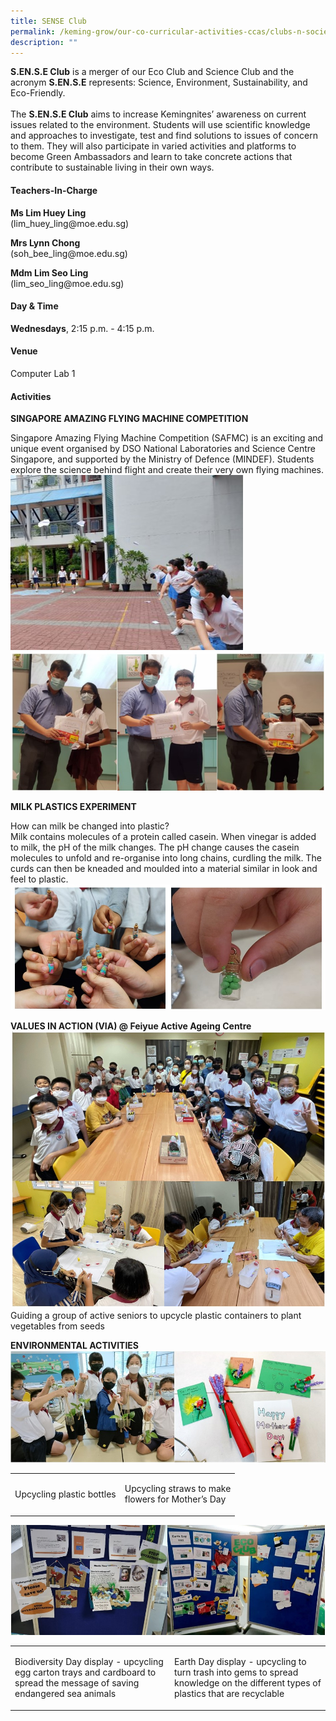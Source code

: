 ```yaml
---
title: SENSE Club
permalink: /keming-grow/our-co-curricular-activities-ccas/clubs-n-societies/science-club/
description: ""
---
```

**S.EN.S.E Club** is a merger of our Eco Club and Science Club and the acronym **S.EN.S.E** represents: Science, Environment, Sustainability, and Eco-Friendly.
<br>
<br>
The **S.EN.S.E Club** aims to increase Kemingnites’ awareness on current issues related to the environment. Students will use scientific knowledge and approaches to investigate, test and find solutions to issues of concern to them. They will also participate in varied activities and platforms to become Green Ambassadors and learn to take concrete actions that contribute to sustainable living in their own ways.</p>
<h4>Teachers-In-Charge</h4>
<p><strong>Ms Lim Huey Ling<br /></strong>(lim_huey_ling@moe.edu.sg)</p>
<p><strong>Mrs Lynn Chong<br /></strong>(soh_bee_ling@moe.edu.sg)</p>
<p><strong>Mdm Lim Seo Ling<br /></strong>(lim_seo_ling@moe.edu.sg)</p>
<h4>Day &amp; Time</h4>
<p><strong>Wednesdays</strong>, 2:15 p.m. - 4:15 p.m.</p>
<h4>Venue</h4>
<p>Computer Lab 1</p>

<h4>Activities </h4>

**SINGAPORE AMAZING FLYING MACHINE COMPETITION**

Singapore Amazing Flying Machine Competition (SAFMC) is an exciting and unique event organised by DSO National Laboratories and Science Centre Singapore, and supported by the Ministry of Defence (MINDEF). Students explore the science behind flight and create their 
very own flying machines.
![](/images/flying%20machine.jpg)
![](/images/flying%20machine%20group.jpg)

**MILK PLASTICS EXPERIMENT**

How can milk be changed into plastic? <br>
Milk contains molecules of a protein called casein. When vinegar is added to milk, the pH of the milk changes. The pH change causes the casein molecules to unfold and re-organise into long chains, curdling the milk. The curds can then be kneaded and moulded into a material similar in look and feel to plastic. 
![](/images/milk.jpg)

**VALUES IN ACTION (VIA) @ Feiyue Active Ageing Centre**
![Guiding a group of active seniors to upcycle plastic containers to plant vegetables from seeds.](/images/ageing%20center.jpg)
Guiding a group of active seniors to upcycle plastic containers to plant vegetables from seeds



**ENVIRONMENTAL ACTIVITIES**
![](/images/env1.jpg)
<table>
  <tbody>
    <tr>
      <td>
        <p>Upcycling plastic bottles </p>
      </td>
      <td>
        <p>Upcycling straws to make<br> flowers for Mother’s Day</p>
      </td>
	</tbody>
	</table>

![](/images/env2.jpg)
<table>
  <tbody>
    <tr>
      <td>
        <p>Biodiversity Day display - upcycling egg carton trays and cardboard to spread the message of saving endangered sea animals </p>
      </td>
      <td>
        <p>Earth Day display - upcycling to turn trash into gems to spread knowledge on the different types of plastics that are recyclable</p>
      </td>
	</tbody>
	</table>